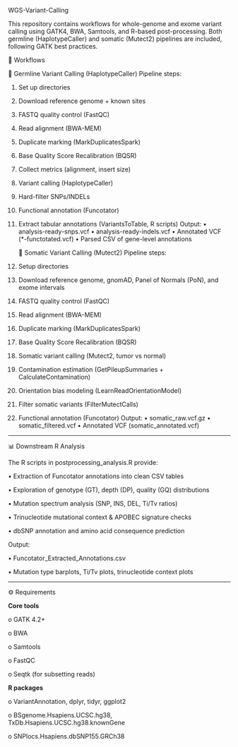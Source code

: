 WGS-Variant-Calling

This repository contains workflows for whole-genome and exome variant calling using GATK4, BWA, Samtools, and R-based post-processing.
Both germline (HaplotypeCaller) and somatic (Mutect2) pipelines are included, following GATK best practices.


🚀 Workflows
   
   🧬 Germline Variant Calling (HaplotypeCaller)
Pipeline steps:
1.	Set up directories
2.	Download reference genome + known sites
3.	FASTQ quality control (FastQC)
4.	Read alignment (BWA-MEM)
5.	Duplicate marking (MarkDuplicatesSpark)
6.	Base Quality Score Recalibration (BQSR)
7.	Collect metrics (alignment, insert size)
8.	Variant calling (HaplotypeCaller)
9.	Hard-filter SNPs/INDELs
10.	Functional annotation (Funcotator)
11.	Extract tabular annotations (VariantsToTable, R scripts)
Output:
•	analysis-ready-snps.vcf
•	analysis-ready-indels.vcf
•	Annotated VCF (*-functotated.vcf)
•	Parsed CSV of gene-level annotations


      🧬 Somatic Variant Calling (Mutect2)
Pipeline steps:
1.	Setup directories
2.	Download reference genome, gnomAD, Panel of Normals (PoN), and exome intervals
3.	FASTQ quality control (FastQC)
4.	Read alignment (BWA-MEM)
5.	Duplicate marking (MarkDuplicatesSpark)
6.	Base Quality Score Recalibration (BQSR)
7.	Somatic variant calling (Mutect2, tumor vs normal)
8.	Contamination estimation (GetPileupSummaries + CalculateContamination)
9.	Orientation bias modeling (LearnReadOrientationModel)
10.	Filter somatic variants (FilterMutectCalls)
11.	Functional annotation (Funcotator)
Output:
•	somatic_raw.vcf.gz
•	somatic_filtered.vcf
•	Annotated VCF (somatic_annotated.vcf)

________________________________________

📊 Downstream R Analysis

The R scripts in postprocessing_analysis.R provide:

•  Extraction of Funcotator annotations into clean CSV tables

•	Exploration of genotype (GT), depth (DP), quality (GQ) distributions

•	Mutation spectrum analysis (SNP, INS, DEL, Ti/Tv ratios)

•	Trinucleotide mutational context & APOBEC signature checks

•	dbSNP annotation and amino acid consequence prediction

Output:

•	Funcotator_Extracted_Annotations.csv

•	Mutation type barplots, Ti/Tv plots, trinucleotide context plots

________________________________________

⚙️ Requirements

**Core tools**

o	GATK 4.2+

o	BWA

o	Samtools

o	FastQC

o	Seqtk (for subsetting reads)

**R packages**

o	VariantAnnotation, dplyr, tidyr, ggplot2

o	BSgenome.Hsapiens.UCSC.hg38, TxDb.Hsapiens.UCSC.hg38.knownGene

o	SNPlocs.Hsapiens.dbSNP155.GRCh38
